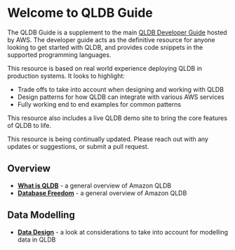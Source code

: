 # Welcome to QLDB Guide

The QLDB Guide is a supplement to the main [QLDB Developer Guide](https://docs.aws.amazon.com/qldb/latest/developerguide/what-is.html) hosted by AWS. The developer guide acts as the definitive resource for anyone looking to get started with QLDB, and provides code snippets in the supported programming languages.

This resource is based on real world experience deploying QLDB in production systems. It looks to highlight:

* Trade offs to take into account when designing and working with QLDB
* Design patterns for how QLDB can integrate with various AWS services
* Fully working end to end examples for common patterns

This resource also includes a live QLDB demo site to bring the core features of QLDB to life.

This resource is being continually updated. Please reach out with any updates or suggestions, or submit a pull request.

## Overview

* **[What is QLDB](./what-is-qldb/)** - a general overview of Amazon QLDB
* **[Database Freedom](./database-freedom/)** - a general overview of Amazon QLDB


## Data Modelling

* **[Data Design](./data-design/)** - a look at considerations to take into account for modelling data in QLDB

